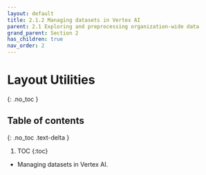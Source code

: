 ```yaml
---
layout: default
title: 2.1.2 Managing datasets in Vertex AI
parent: 2.1 Exploring and preprocessing organization-wide data
grand_parent: Section 2
has_children: true
nav_order: 2
---
```


# Layout Utilities
{: .no_toc }

## Table of contents
{: .no_toc .text-delta }

1. TOC
{:toc}

* Managing datasets in Vertex AI.
